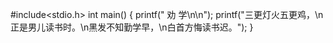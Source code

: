 #include<stdio.h>
int main()
{
    printf("    劝  学\n\n");
    printf("三更灯火五更鸡，\n正是男儿读书时。\n黑发不知勤学早，\n白首方悔读书迟。");
}
